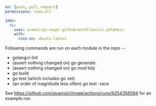 ```yaml
on: [push, pull_request]
permissions: read-all

jobs:
  ci:
    uses: avamsi/go-nogo/.github/workflows/ci.yml@main
    with:
      runs-on: ubuntu-latest
```

Following commands are run on each module in the repo --

- golangci-lint
- (assert nothing changed on) go generate
- (assert nothing changed on) go mod tidy
- go build
- go test (which includes go vet)
- (an order of magnitude less often) go test -race

See https://github.com/avamsi/climate/actions/runs/6254356594 for an example run.

